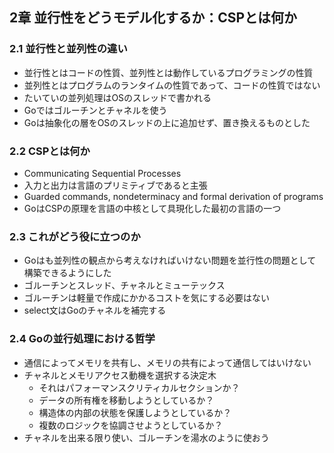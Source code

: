 ## 2章 並行性をどうモデル化するか：CSPとは何か

### 2.1 並行性と並列性の違い

- 並行性とはコードの性質、並列性とは動作しているプログラミングの性質
- 並列性とはプログラムのランタイムの性質であって、コードの性質ではない
- たいていの並列処理はOSのスレッドで書かれる
- Goではゴルーチンとチャネルを使う
- Goは抽象化の層をOSのスレッドの上に追加せず、置き換えるものとした

### 2.2 CSPとは何か

- Communicating Sequential Processes
- 入力と出力は言語のプリミティブであると主張
- Guarded commands, nondeterminacy and formal derivation of programs
- GoはCSPの原理を言語の中核として具現化した最初の言語の一つ

### 2.3 これがどう役に立つのか

- Goはも並列性の観点から考えなければいけない問題を並行性の問題として構築できるようにした
- ゴルーチンとスレッド、チャネルとミューテックス
- ゴルーチンは軽量で作成にかかるコストを気にする必要はない
- select文はGoのチャネルを補完する

### 2.4 Goの並行処理における哲学

- 通信によってメモリを共有し、メモリの共有によって通信してはいけない
- チャネルとメモリアクセス動機を選択する決定木
  - それはパフォーマンスクリティカルセクションか？
  - データの所有権を移動しようとしているか？
  - 構造体の内部の状態を保護しようとしているか？
  - 複数のロジックを協調させようとしているか？
- チャネルを出来る限り使い、ゴルーチンを湯水のように使おう
